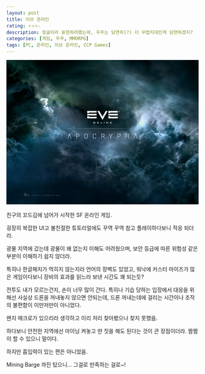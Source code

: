 ```yaml
---
layout: post
title: 이브 온라인
rating: ⭐️⭐️⭐️☆
description: 정글이라 표현하려했는데, 우주는 당연히(?) 더 무법지대인게 당연하겠지?
categories: [게임, 우주, MMORPG]
tags: [PC, 온라인, 이브 온라인, CCP Games]
---
```


![EVE Online](../../img/2013/eve_online.jpg)

친구의 꼬드김에 넘어가 시작한 SF 온라인 게임.

굉장히 복잡한 UI고 불친절한 튜토리얼에도 꾸역 꾸역 참고 플레이하다보니 적응 되더라.

광물 지역에 갔는데 광물이 왜 없는지 이해도 어려웠으며, 보안 등급에 따른 위험성 같은 부분이 이해하기 쉽지 않더라.

특히나 한글패치가 먹히지 않는지라 언어의 장벽도 있었고, 워낙에 커스터 마이즈가 많은 게임이다보니 장비의 효과를 읽느라 보낸 시간도 꽤 되는듯?

전투도 내가 모르는건지, 손이 너무 많이 간다. 특히나 기습 당하는 입장에서 대응을 위해선 사실상 드론을 꺼내놓지 않으면 안되는데, 드론 꺼내는데에 걸리는 시간이나 조작의 불편함이 이만저만이 아니었다.

왠지 매크로가 있으리라 생각하고 이리 저리 찾아봤으나 찾지 못했음.

하다보니 안전한 지역에선 마이닝 켜놓고 딴 짓을 해도 된다는 것이 큰 장점이더라. 짬짬이 할 수 있으니 말이다. 

하지만 흡입력이 있는 편은 아니었음.

Mining Barge 까진 탔으니… 그걸로 만족하는 걸로~!